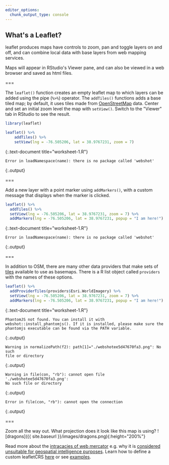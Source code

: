 ```yaml
---
editor_options: 
  chunk_output_type: console
---
```


## What's a Leaflet?

leaflet produces maps have controls to zoom, pan and toggle layers on and off, and can combine local data with base layers from web mapping services. 

Maps will appear in RStudio's Viewer pane, and can also be viewed in a web browser and saved as html files.

===

The `leaflet()` function creates an empty leaflet map to which layers can be added using the pipe (`%>%`) operator. The `addTiles()` functions adds a base tiled map; by default, it uses tiles made from [OpenStreetMap](https://www.openstreetmap.org/) data. Center and set an initial zoom level the map with `setView()`. Switch to the "Viewer" tab in RStudio to see the result.


~~~r
library(leaflet)

leaflet() %>%
    addTiles() %>%
    setView(lng = -76.505206, lat = 38.9767231, zoom = 7)
~~~
{:.text-document title="worksheet-1.R"}

~~~
Error in loadNamespace(name): there is no package called 'webshot'
~~~
{:.output}


===

Add a new layer with a point marker using `addMarkers()`, with a custom message that displays when the marker is clicked. 


~~~r
leaflet() %>%
  addTiles() %>%
  setView(lng = -76.505206, lat = 38.9767231, zoom = 7) %>%
  addMarkers(lng = -76.505206, lat = 38.9767231, popup = "I am here!")
~~~
{:.text-document title="worksheet-1.R"}

~~~
Error in loadNamespace(name): there is no package called 'webshot'
~~~
{:.output}


===

In addition to OSM, there are many other data providers that make sets of [tiles](https://wiki.openstreetmap.org/wiki/Tiles) available to use as basemaps. There is a R list object called `providers` with the names of these options. 


~~~r
leaflet() %>%
  addProviderTiles(providers$Esri.WorldImagery) %>%
  setView(lng = -76.505206, lat = 38.9767231, zoom = 7) %>%
  addMarkers(lng = -76.505206, lat = 38.9767231, popup = "I am here!")
~~~
{:.text-document title="worksheet-1.R"}

~~~
PhantomJS not found. You can install it with webshot::install_phantomjs(). If it is installed, please make sure the phantomjs executable can be found via the PATH variable.
~~~
{:.output}

~~~
Warning in normalizePath(f2): path[1]="./webshotee5d47670fa3.png": No such
file or directory
~~~
{:.output}

~~~
Warning in file(con, "rb"): cannot open file './webshotee5d47670fa3.png':
No such file or directory
~~~
{:.output}

~~~
Error in file(con, "rb"): cannot open the connection
~~~
{:.output}


===

Zoom all the way out. What projection does it look like this map is using? 
![dragons]({{ site.baseurl }}/images/dragons.png){:height="200%"}

Read more about the [intracacies of web mercator](https://www.researchgate.net/publication/265895464_Implications_of_Web_Mercator_and_Its_Use_in_Online_Mapping) e.g. why it is [considered unsuitable for geospatial intelligence purposes](https://www.slideshare.net/NGA_GEOINT/ngas-position-on-webmercator). Learn how to define a custom leafletCRS [here](https://rstudio.github.io/leaflet/projections.html) or see [examples](http://rpubs.com/bhaskarvk/leaflet-polarmaps).
